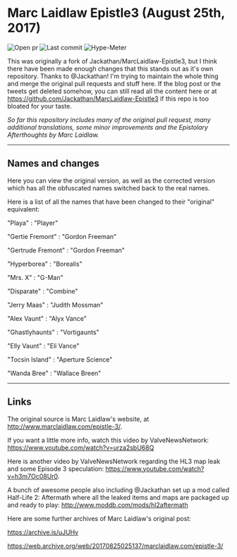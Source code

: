 # Marc Laidlaw Epistle3 (August 25th, 2017)

![Open pr](https://img.shields.io/github/issues-pr-raw/phoenix1747/Epistle3.svg?style=for-the-badge) ![Last commit](https://img.shields.io/github/last-commit/phoenix1747/Epistle3.svg?style=for-the-badge) ![Hype-Meter](https://img.shields.io/badge/hype-9000%2B-blue.svg?style=for-the-badge)

This was originally a fork of Jackathan/MarcLaidlaw-Epistle3, but I think there have been made enough changes that this stands out as it's own repository. Thanks to @Jackathan! I'm trying to maintain the whole thing and merge the original pull requests and stuff here. If the blog post or the tweets get deleted somehow, you can still read all the content here or at https://github.com/Jackathan/MarcLaidlaw-Epistle3 if this repo is too bloated for your taste.

<i>So far this repository includes many of the original pull request, many additional translations, some minor improvements and the Epistolary Afterthoughts by Marc Laidlaw.</i>

---
## Names and changes

Here you can view the original version, as well as the corrected version which has all the obfuscated names switched back to the real names.

Here is a list of all the names that have been changed to their "original" equivalent:

"Playa" 			      : "Player"

"Gertie Fremont" 	  : "Gordon Freeman"

"Gertrude Fremont" 	: "Gordon Freeman"

"Hyperborea" 		    : "Borealis"

"Mrs. X" 			      : "G-Man"

"Disparate" 		    : "Combine"

"Jerry Maas" 		    : "Judith Mossman"

"Alex Vaunt" 		    : "Alyx Vance"

"Ghastlyhaunts" 	  : "Vortigaunts"

"Elly Vaunt" 	    	: "Eli Vance"

"Tocsin Island"     : "Aperture Science"

"Wanda Bree"        : "Wallace Breen"

---

##  Links

The original source is Marc Laidlaw's website, at http://www.marclaidlaw.com/epistle-3/.

If you want a little more info, watch this video by ValveNewsNetwork: https://www.youtube.com/watch?v=urza2sbU68Q

Here is another video by ValveNewsNetwork regarding the HL3 map leak and some Episode 3 speculation: https://www.youtube.com/watch?v=h3m7Oc08Ur0.

A bunch of awesome people also including @Jackathan set up a mod called Half-Life 2: Aftermath where all the leaked items and maps are packaged up and ready to play: http://www.moddb.com/mods/hl2aftermath

Here are some further archives of Marc Laidlaw's original post:

https://archive.is/uJUHv

https://web.archive.org/web/20170825025137/marclaidlaw.com/epistle-3/

